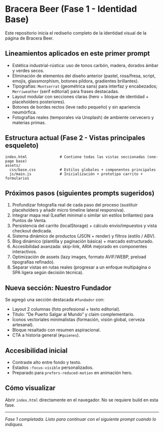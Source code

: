 # Bracera Beer (Fase 1 - Identidad Base)

Este repositorio inicia el rediseño completo de la identidad visual de la página de Bracera Beer.

## Lineamientos aplicados en este primer prompt
- Estética industrial-rústica: uso de tonos carbón, madera, dorados ámbar y verdes secos.
- Eliminación de elementos del diseño anterior (pastel, rosa/fresa, script, emojis, glassmorphism, botones píldora, gradientes brillantes).
- Tipografías: `Montserrat` (geométrica sans) para interfaz y encabezados; `Merriweather` (serif editorial) para frases destacadas.
- Layout modular con secciones claras (hero + bloque de identidad + placeholders posteriores).
- Botones de bordes rectos (leve radio pequeño) y sin apariencia neumórfica.
- Fotografías reales (temporales vía Unsplash) de ambiente cervecero y materias primas.

## Estructura actual (Fase 2 - Vistas principales esqueleto)
```
index.html               # Contiene todas las vistas seccionadas (one-page base)
assets/
  css/base.css           # Estilos globales + componentes principales
  js/main.js             # Inicialización + prototipo carrito + formularios
```

## Próximos pasos (siguientes prompts sugeridos)
1. Profundizar fotografía real de cada paso del proceso (sustituir placeholders y añadir micro timeline lateral responsiva).
2. Integrar mapa real (Leaflet minimal o similar sin estilos brillantes) para Puntos de Venta.
3. Persistencia del carrito (localStorage) + cálculo envío/impuestos y vista checkout dedicada.
4. Sistema dinámico de productos (JSON + render) y filtros (estilo / ABV).
5. Blog dinámico (plantilla y paginación básica) + marcado estructurado.
6. Accesibilidad avanzada: skip-link, ARIA mejorado en componentes interactivos.
7. Optimización de assets (lazy images, formato AVIF/WEBP, preload tipografías refinado).
8. Separar vistas en rutas reales (progresar a un enfoque multipágina o SPA ligera según decisión técnica).

## Nueva sección: Nuestro Fundador
Se agregó una sección destacada `#fundador` con:
- Layout 2 columnas (foto profesional + texto editorial).
- Título: “De Puerto Salgar al Mundo” y claim complementario.
- Íconos vectoriales minimalistas (formación, visión global, cerveza artesanal).
- Bloque resaltado con resumen aspiracional.
- CTA a historia general (`#quienes`).

## Accesibilidad inicial
- Contraste alto entre fondo y texto.
- Estados `:focus-visible` personalizados.
- Preparado para `prefers-reduced-motion` en animación hero.

## Cómo visualizar
Abrir `index.html` directamente en el navegador. No se requiere build en esta fase.

---
_Fase 1 completada. Listo para continuar con el siguiente prompt cuando lo indiques._
